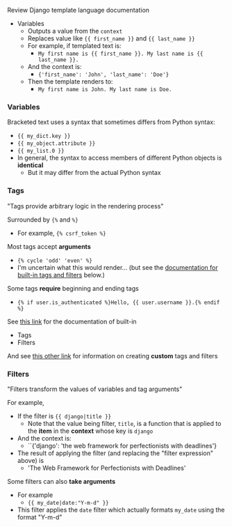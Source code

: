 
Review Django template language documentation
- Variables
	- Outputs a value from the `context`
	- Replaces value like `{{ first_name }}` and `{{ last_name }}`
	- For example, if templated text is:
		- `My first name is {{ first_name }}. My last name is {{ last_name }}.`
	- And the context is:
		- `{'first_name': 'John', 'last_name': 'Doe'}`
	- Then the template renders to:
		- `My first name is John. My last name is Doe.`

### Variables 

Bracketed text uses a syntax that sometimes differs from Python syntax:
- `{{ my_dict.key }}`
- `{{ my_object.attribute }}`
- `{{ my_list.0 }}`
- In general, the syntax to access members of different Python objects is **identical**
	- But it may differ from the actual Python syntax

### Tags

"Tags provide arbitrary logic in the rendering process"

Surrounded by `{%` and `%}`
- For example, `{% csrf_token %}`

Most tags accept **arguments**
- `{% cycle 'odd' 'even' %}`
- I'm uncertain what this would render... (but see the [documentation for built-in tags and filters](https://docs.djangoproject.com/en/5.1/ref/templates/builtins/) below.)

Some tags **require** beginning and ending tags
- `{% if user.is_authenticated %}Hello, {{ user.username }}.{% endif %}`

See [this link](https://docs.djangoproject.com/en/5.1/ref/templates/builtins/) for the documentation of built-in
- Tags
- Filters

And see [this other link](https://docs.djangoproject.com/en/5.1/howto/custom-template-tags/) for information on creating **custom** tags and filters

### Filters

"Filters transform the values of variables and tag arguments"

For example,
- If the filter is `{{ django|title }}`
	- Note that the value being filter, `title`, is a function that is applied to the **item** in the **context** whose key is `django`
- And the context is:
	- ``{'django': 'the web framework for perfectionists with deadlines'}
- The result of applying the filter (and replacing the "filter expression" above) is
	- 'The Web Framework for Perfectionists with Deadlines'

Some filters can also **take arguments**
- For example
	- `{{ my_date|date:"Y-m-d" }}`
- This filter applies the `date` filter which actually formats `my_date` using the format "Y-m-d"


